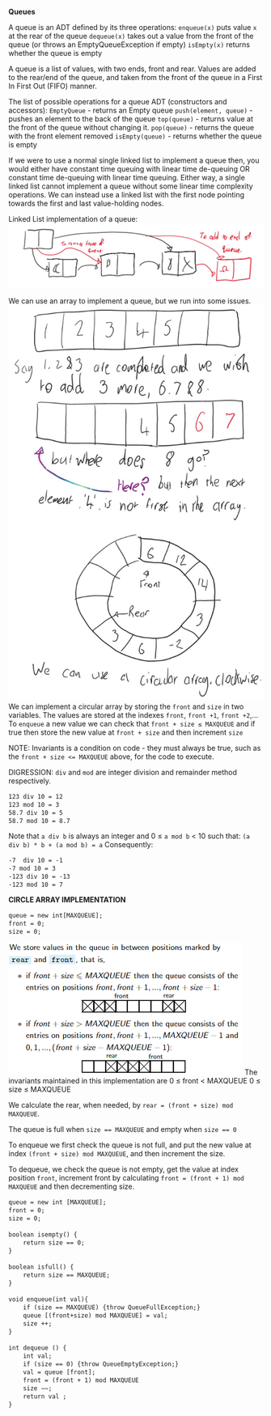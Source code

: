 **Queues**

A queue is an ADT defined by its three operations:
	`enqueue(x)` puts value `x` at the rear of the queue
	`dequeue(x)` takes out a value from the front of the queue (or throws an EmptyQueueException if empty)
	`isEmpty(x)` returns whether the queue is empty

A queue is a list of values, with two ends, front and rear. Values are added to the rear/end of the queue, and taken from the front of the queue in a First In First Out (FIFO) manner.

The list of possible operations for a queue ADT (constructors and accessors):
	`EmptyQueue` - returns an Empty queue
	`push(element, queue)` - pushes an element to the back of the queue
	`top(queue)` - returns value at the front of the queue without changing it.
	`pop(queue)` - returns the queue with the front element removed
	`isEmpty(queue)` - returns whether the queue is empty

If we were to use a normal single linked list to implement a queue then, you would either have constant time queuing with linear time de-queuing OR constant time de-queuing with linear time queuing. Either way, a single linked list cannot implement a queue without some linear time complexity operations. We can instead use a linked list with the first node pointing towards the first and last value-holding nodes.

Linked List implementation of a queue:
![](Images/MicrosoftWhiteboard_08XbvrfWsI.jpg)

We can use an array to implement a queue, but we run into some issues.
![](Images/MicrosoftWhiteboard_BpvkxfGzVZ.jpg)
We can implement a circular array by storing the `front` and `size` in two variables. The values are stored at the indexes `front`, `front +1`, `front +2`,... To `enqueue` a new value we can check that `front + size ≤ MAXQUEUE` and if true then store the new value at `front + size` and then increment `size`

NOTE: Invariants is a condition on code - they must always be true, such as the `front + size <= MAXQUEUE` above, for the code to execute.

DIGRESSION: `div` and `mod` are integer division and remainder method respectively.
```
123 div 10 = 12
123 mod 10 = 3
58.7 div 10 = 5
58.7 mod 10 = 8.7
```
Note that `a div b` is always an integer and 0 ≤ `a mod b` < 10 such that:
`(a div b) * b + (a mod b) = a`
Consequently:
```
-7  div 10 = -1
-7 mod 10 = 3
-123 div 10 = -13
-123 mod 10 = 7
```

**CIRCLE ARRAY IMPLEMENTATION**
```
queue = new int[MAXQUEUE];
front = 0;
size = 0;
```
![](Images/chrome_iJ6SIg90db.png)
The invariants maintained in this implementation are
	0 ≤ front < MAXQUEUE 
	0 ≤ size ≤ MAXQUEUE

We calculate the rear, when needed, by `rear = (front + size) mod MAXQUEUE`. 

The queue is full when `size == MAXQUEUE` and empty when `size == 0`

To enqueue we first check the queue is not full, and put the new value at index 
`(front + size) mod MAXQUEUE`, and then increment the size.

To dequeue, we check the queue is not empty, get the value at index position `front`, increment front by calculating `front = (front + 1) mod MAXQUEUE` and then decrementing size.

```
queue = new int [MAXQUEUE];  
front = 0;  
size = 0; 

boolean isempty() {  
	return size == 0;  
}  

boolean isfull() {  
	return size == MAXQUEUE;  
}  

void enqueue(int val){  
	if (size == MAXQUEUE) {throw QueueFullException;}  
	queue [(front+size) mod MAXQUEUE] = val;  
	size ++;  
}  

int dequeue () {  
	int val; 
	if (size == 0) {throw QueueEmptyException;}  
	val = queue [front];
	front = (front + 1) mod MAXQUEUE  
	size −−;  
	return val ;  
}
```
